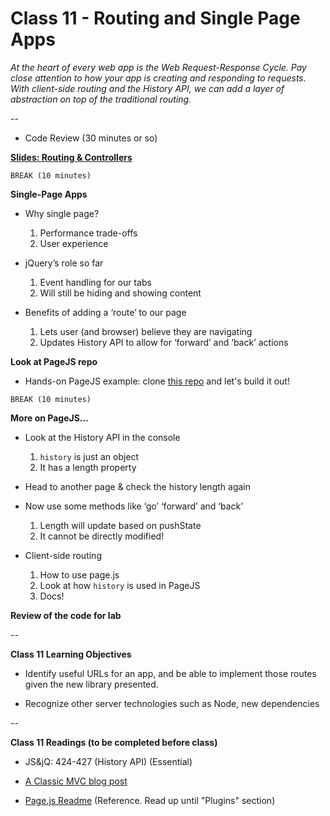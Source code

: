 # Class 11 - Routing and Single Page Apps

*At the heart of every web app is the Web Request-Response Cycle. Pay close attention to how your app is creating and responding to requests. With client-side routing and the History API, we can add a layer of abstraction on top of the traditional routing.*

--

- Code Review (30 minutes or so)

[**Slides: Routing & Controllers**](11-SPA-client-side-routing.pdf)

`BREAK (10 minutes)`

**Single-Page Apps**

- Why single page?
	1. Performance trade-offs
	2. User experience

- jQuery’s role so far
	1. Event handling for our tabs
	2. Will still be hiding and showing content

- Benefits of adding a ‘route’ to our page
	1. Lets user (and browser) believe they are navigating
	2. Updates History API to allow for ‘forward’ and ‘back’ actions

**Look at PageJS repo**

- Hands-on PageJS example: clone [this repo](https://github.com/codefellows/301-11-page-js-demo.git) and let's build it out!

`BREAK (10 minutes)`

**More on PageJS...**

- Look at the History API in the console
	1. `history` is just an object
	2. It has a length property

- Head to another page & check the history length again

- Now use some methods like ‘go’ ‘forward’ and ‘back’
	1. Length will update based on pushState
	2. It cannot be directly modified!

- Client-side routing
	1. How to use page.js
  2. Look at how `history` is used in PageJS
	3. Docs!

**Review of the code for lab**

--

**Class 11 Learning Objectives**

* Identify useful URLs for an app, and be able to implement those routes given the new library presented.

* Recognize other server technologies such as Node, new dependencies

--

**Class 11 Readings (to be completed before class)**

* JS&jQ: 424-427 (History API) (Essential)

* [A Classic MVC blog post](http://blog.codinghorror.com/understanding-model-view-controller/)

* [Page.js Readme](https://github.com/visionmedia/page.js) (Reference. Read up until "Plugins" section)
